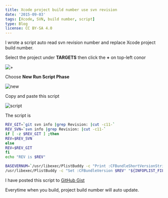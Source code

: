 ```yaml
---
title: Xcode project build number use svn revision
date: '2015-09-03'
tags: [Xcode, SVN, build number, script]
type: Blog
license: CC BY-SA 4.0
---
```


I wrote a script auto read svn revision number and replace Xcode project build number.

Select the project under **TARGETS** then click the **+** on top-left conor

![+](/static/images/+.webp)

Choose **New Run Script Phase**

![new](/static/images/new.webp)

Copy and paste this script

![script](/static/images/script.webp)

The script is

```updateBuildNumber.sh
REV_GIT=`git svn info |grep Revision: |cut -c11-`
REV_SVN=`svn info |grep Revision: |cut -c11-`
if [ -z $REV_GIT ] ;then
REV=$REV_SVN
else
REV=$REV_GIT
fi
echo "REV is $REV"

BASEVERNUM=`/usr/libexec/PlistBuddy -c "Print :CFBundleShortVersionString" "${INFOPLIST_FILE}"`
/usr/libexec/PlistBuddy -c "Set :CFBundleVersion $REV" "${INFOPLIST_FILE}"
```

I have posted this script to [GitHub Gist](https://gist.github.com/HackingGate/945c53824f6b8f441868)

Everytime when you build, project build number will auto update.
